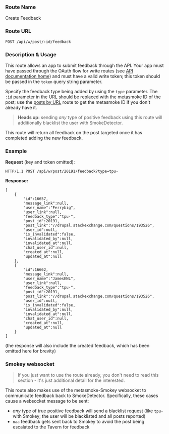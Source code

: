 ### Route Name
Create Feedback

### Route URL

    POST /api/w/post/:id/feedback

### Description & Usage

This route allows an app to submit feedback through the API. Your app must have passed through the OAuth flow for write routes (see [API documentation home](https://github.com/Charcoal-SE/metasmoke/wiki/API-Documentation)) and must have a valid write token; this token should be passed in the `token` query string parameter.

Specify the feedback type being added by using the `type` parameter. The `:id` parameter in the URL should be replaced with the metasmoke ID of the post; use the [posts by URL](https://github.com/Charcoal-SE/metasmoke/wiki/Posts-by-URL) route to get the metasmoke ID if you don't already have it.

> **Heads up:** sending *any* type of positive feedback using this route will additionally blacklist the user with SmokeDetector.

This route will return all feedback on the post targeted once it has completed adding the new feedback.

### Example
**Request** (key and token omitted):

    HTTP/1.1 POST /api/w/post/20191/feedback?type=tpu-

**Response:**

    [
        {
            "id":16657,
            "message_link":null,
            "user_name":"Ferrybig",
            "user_link":null,
            "feedback_type":"tpu-",
            "post_id":20191,
            "post_link":"//drupal.stackexchange.com/questions/193526",
            "user_id":null,
            "is_invalidated":false,
            "invalidated_by":null,
            "invalidated_at":null,
            "chat_user_id":null,
            "created_at":null,
            "updated_at":null
        },
        {
            "id":16662,
            "message_link":null,
            "user_name":"JamesENL",
            "user_link":null,
            "feedback_type":"tpu-",
            "post_id":20191,
            "post_link":"//drupal.stackexchange.com/questions/193526",
            "user_id":null,
            "is_invalidated":false,
            "invalidated_by":null,
            "invalidated_at":null,
            "chat_user_id":null,
            "created_at":null,
            "updated_at":null
        }
    ]

(the response will also include the created feedback, which has been omitted here for brevity)

### Smokey websocket
> If you just want to use the route already, you don't need to read this section - it's just additional detail for the interested.

This route also makes use of the metasmoke-Smokey websocket to communicate feedback back to SmokeDetector. Specifically, these cases cause a websocket message to be sent:

- *any* type of true positive feedback will send a blacklist request (like `tpu-` with Smokey; the user will be blacklisted and all posts reported)
- `naa` feedback gets sent back to Smokey to avoid the post being escalated to the Tavern for feedback